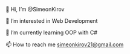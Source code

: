 👋 Hi, I’m @SimeonKirov

👀 I’m interested in Web Development

🌱 I’m currently learning OOP with C#

📫 How to reach me simeonkirov21@gmail.com
